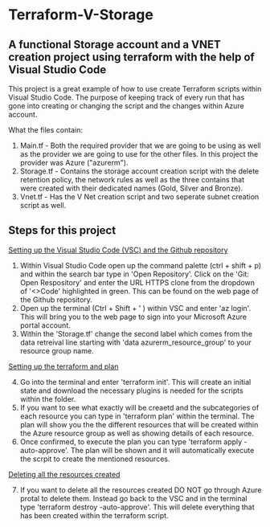 # Terraform-V-Storage

## A functional Storage account and a VNET creation project using terraform with the help of Visual Studio Code

This project is a great example of how to use create Terraform scripts within Visual Studio Code. The purpose of keeping track of every run that has gone into creating or changing the script and the changes within Azure account.

What the files contain:

1. Main.tf - Both the required provider that we are going to be using as well as the provider we are going to use for the other files. In this project the provider was Azure ("azurerm").
2. Storage.tf - Contains the storage account creation script with the delete retention policy, the network rules as well as the three contains that were created with their dedicated names (Gold, Silver and Bronze).
3. Vnet.tf - Has the V Net creation script and two seperate subnet creation script as well.

## Steps for this project 

<ins> Setting up the Visual Studio Code (VSC) and the Github repository <ins>

1. Within Visual Studio Code open up the command palette (ctrl + shift + p) and within the search bar type in 'Open Repository'. Click on the 'Git: Open Respository' and enter the URL HTTPS clone from the dropdown of '<>Code' highlighted in green. This can be found on the web page of the Github repository.
2. Open up the terminal (Ctrl + Shift + ' ) within VSC and enter 'az login'. This will bring you to the web page to sign into your Microsoft Azure portal account.
3. Within the 'Storage.tf' change the second label which comes from the data retreival line starting with 'data azurerm_resource_group' to your resource group name.

<ins> Setting up the terraform and plan <ins>

4. Go into the terminal and enter 'terraform init'. This will create an initial state and download the necessary plugins is needed for the scripts within the folder.
5. If you want to see what exactly will be creaetd and the subcategories of each resource you can type in 'terraform plan' within the terminal. The plan will show you the the different resources that will be created within the Azure resource group  as well as showing details of each resource.
6. Once confirmed, to execute the plan you can type 'terraform apply -auto-approve'. The plan will be shown and it will automatically execute the scrpit to create the mentioned resources.

 <ins> Deleting all the resources created <ins>

7. If you want to delete all the resources created DO NOT go through Azure protal to delete them. Instead go back to the VSC and in the terminal type 'terraform destroy -auto-approve'. This will delete everything that has been created within the terraform script.



